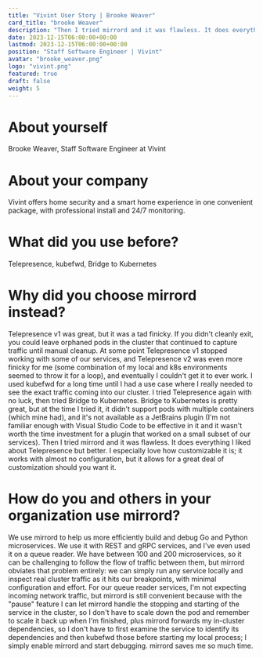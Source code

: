 ```yaml
---
title: "Vivint User Story | Brooke Weaver"
card_title: "brooke Weaver"
description: "Then I tried mirrord and it was flawless. It does everything I liked about Telepresence but better."
date: 2023-12-15T06:00:00+00:00
lastmod: 2023-12-15T06:00:00+00:00
position: "Staff Software Engineer | Vivint"
avatar: "brooke_weaver.png"
logo: "vivint.png"
featured: true
draft: false
weight: 5
---
```


# About yourself
Brooke Weaver, Staff Software Engineer at Vivint

# About your company
Vivint offers home security and a smart home experience in one convenient package, with professional install and 24/7 monitoring.

# What did you use before?
Telepresence, kubefwd, Bridge to Kubernetes

# Why did you choose mirrord instead?
Telepresence v1 was great, but it was a tad finicky. If you didn't cleanly exit, you could leave orphaned pods in the cluster that continued to capture traffic until manual cleanup. At some point Telepresence v1 stopped working with some of our services, and Telepresence v2 was even more finicky for me (some combination of my local and k8s environments seemed to throw it for a loop), and eventually I couldn't get it to ever work.
I used kubefwd for a long time until I had a use case where I really needed to see the exact traffic coming into our cluster. I tried Telepresence again with no luck, then tried Bridge to Kubernetes. Bridge to Kubernetes is pretty great, but at the time I tried it, it didn't support pods with multiple containers (which mine had), and it's not available as a JetBrains plugin (I'm not familiar enough with Visual Studio Code to be effective in it and it wasn't worth the time investment for a plugin that worked on a small subset of our services).
Then I tried mirrord and it was flawless. It does everything I liked about Telepresence but better. I especially love how customizable it is; it works with almost no configuration, but it allows for a great deal of customization should you want it.

# How do you and others in your organization use mirrord?
We use mirrord to help us more efficiently build and debug Go and Python microservices. We use it with REST and gRPC services, and I've even used it on a queue reader.
We have between 100 and 200 microservices, so it can be challenging to follow the flow of traffic between them, but mirrord obviates that problem entirely: we can simply run any service locally and inspect real cluster traffic as it hits our breakpoints, with minimal configuration and effort. For our queue reader services, I'm not expecting incoming network traffic, but mirrord is still convenient because with the "pause" feature I can let mirrord handle the stopping and starting of the service in the cluster, so I don't have to scale down the pod and remember to scale it back up when I'm finished, plus mirrord forwards my in-cluster dependencies, so I don't have to first examine the service to identify its dependencies and then kubefwd those before starting my local process; I simply enable mirrord and start debugging. mirrord saves me so much time.